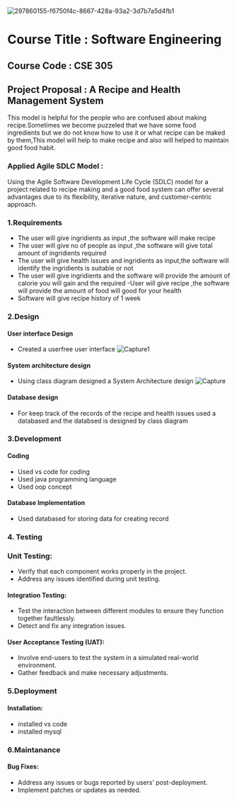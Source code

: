 
![297860155-f6750f4c-8667-428a-93a2-3d7b7a5d4fb1](https://github.com/KamonaRoy000/Projects/assets/130241636/3f1cfba4-a696-4123-8ab2-8a731bc92e5a)
# Course Title : Software Engineering 
## Course Code : CSE 305
## Project Proposal : A Recipe and Health Management System
This model is helpful for the people who are confused about making recipe.Sometimes we become puzzeled that we have some food ingredients but we do not know how to use it or what recipe can be maked by them,This model will help to make recipe and also will helped to maintain good food habit.

### Applied Agile SDLC Model :
Using the Agile Software Development Life Cycle (SDLC) model for a project related to recipe making and a good food system can offer several advantages due to its flexibility, iterative nature, and customer-centric approach.


### 1.Requirements 
- The user will give ingridients as input ,the software will make recipe
- The user will give  no of people as input ,the software will give total amount of ingridients required
- The user will give health issues and ingridients as input,the software will identify the  ingridients is suitable or not
- The user will give ingridients and the software will provide the amount of calorie you will gain and the required
-User will give recipe ,the software will provide the amount of food will good for your health
- Software will give recipe history of 1 week

### 2.Design
#### User interface Design

- Created a userfree user interface
  ![Capture1](https://github.com/KamonaRoy000/Projects/assets/130241636/f2c28db5-bdb8-46af-b34b-80b630eb95c5)


#### System architecture design
- Using class diagram designed a System Architecture design
  ![Capture](https://github.com/KamonaRoy000/Projects/assets/130241636/0ac12f61-1869-4018-8e72-8299f7eca1cb)


#### Database design
- For keep track of the records of the recipe and health issues used a databased and the databsed is designed by class diagram
### 3.Development
#### Coding
- Used vs code for coding
- Used java programming language
- Used oop concept

#### Database Implementation
- Used databased for storing data for creating record
### 4. Testing 
### Unit Testing:
-	Verify that each component works properly in the project.
-	Address any issues identified during unit testing.
#### Integration Testing:
-	Test the interaction between different modules to ensure they function together faultlessly.
-	Detect and fix any integration issues.
#### User Acceptance Testing (UAT):
-	Involve end-users to test the system in a simulated real-world environment.
-	Gather feedback and make necessary adjustments.

### 5.Deployment
#### Installation:
- installed vs code
- installed mysql

### 6.Maintanance
#### Bug Fixes:
-	Address any issues or bugs reported by users’ post-deployment.
-	Implement patches or updates as needed.


